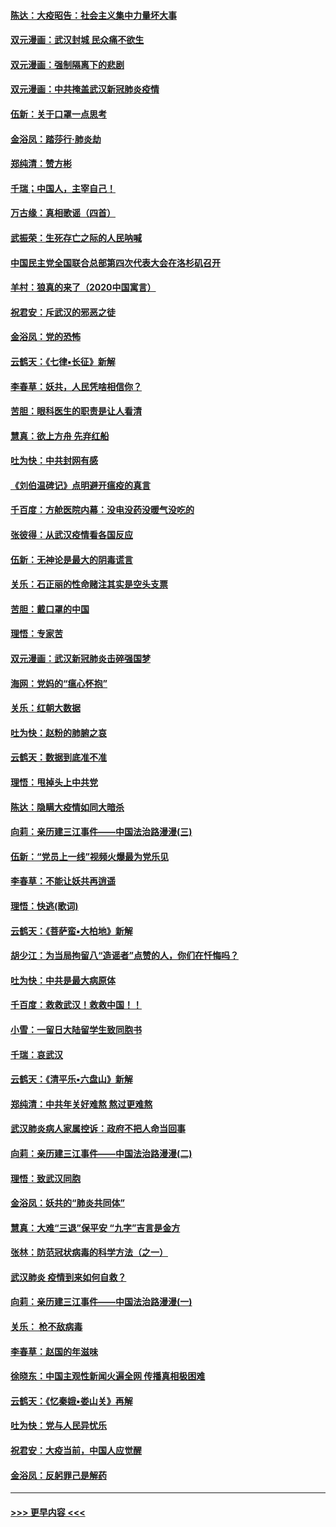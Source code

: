 #### [陈达：大疫昭告：社会主义集中力量坏大事](../pages/nsc993/n11859419.md?t=02112333) 
#### [双元漫画：武汉封城 民众痛不欲生](../pages/nsc993/n11859287.md?t=02112333) 
#### [双元漫画：强制隔离下的悲剧](../pages/nsc993/n11859244.md?t=02112333) 
#### [双元漫画：中共掩盖武汉新冠肺炎疫情](../pages/nsc993/n11858249.md?t=02112333) 
#### [伍新：关于口罩一点思考](../pages/nsc993/n11859195.md?t=02112333) 
#### [金浴凤：踏莎行‧肺炎劫](../pages/nsc993/n11858227.md?t=02112333) 
#### [郑纯清：赞方彬](../pages/nsc993/n11856803.md?t=02112333) 
#### [千瑞；中国人，主宰自己！](../pages/nsc993/n11856793.md?t=02112333) 
#### [万古缘：真相歌谣（四首）](../pages/nsc993/n11856263.md?t=02112333) 
#### [武振荣：生死存亡之际的人民呐喊](../pages/nsc993/n11856256.md?t=02112333) 
#### [中国民主党全国联合总部第四次代表大会在洛杉矶召开](../pages/nsc993/n11856344.md?t=02112333) 
#### [羊村：狼真的来了（2020中国寓言）](../pages/nsc993/n11856229.md?t=02112333) 
#### [祝君安：斥武汉的邪恶之徒](../pages/nsc993/n11855861.md?t=02112333) 
#### [金浴凤：党的恐怖](../pages/nsc993/n11855849.md?t=02112333) 
#### [云鹤天：《七律▪长征》新解](../pages/nsc993/n11855479.md?t=02112333) 
#### [李春草：妖共，人民凭啥相信你？](../pages/nsc993/n11855196.md?t=02112333) 
#### [苦胆：眼科医生的职责是让人看清](../pages/nsc993/n11853840.md?t=02112333) 
#### [慧真：欲上方舟 先弃红船](../pages/nsc993/n11853483.md?t=02112333) 
#### [吐为快：中共封网有感](../pages/nsc993/n11852575.md?t=02112333) 
#### [《刘伯温碑记》点明避开瘟疫的真言](../pages/nsc993/n11852128.md?t=02112333) 
#### [千百度：方舱医院内幕：没电没药没暖气没吃的](../pages/nsc993/n11850211.md?t=02112333) 
#### [张彼得：从武汉疫情看各国反应](../pages/nsc993/n11850102.md?t=02112333) 
#### [伍新：无神论是最大的阴毒谎言](../pages/nsc993/n11846129.md?t=02112333) 
#### [关乐：石正丽的性命赌注其实是空头支票](../pages/nsc993/n11846109.md?t=02112333) 
#### [苦胆：戴口罩的中国](../pages/nsc993/n11845576.md?t=02112333) 
#### [理悟：专家苦](../pages/nsc993/n11845564.md?t=02112333) 
#### [双元漫画：武汉新冠肺炎击碎强国梦](../pages/nsc993/n11843320.md?t=02112333) 
#### [海网：党妈的“瘟心怀抱”](../pages/nsc993/n11840740.md?t=02112333) 
#### [关乐：红朝大数据](../pages/nsc993/n11840675.md?t=02112333) 
#### [吐为快：赵粉的肺腑之哀](../pages/nsc993/n11840618.md?t=02112333) 
#### [云鹤天：数据到底准不准](../pages/nsc993/n11840325.md?t=02112333) 
#### [理悟：甩掉头上中共党](../pages/nsc993/n11838826.md?t=02112333) 
#### [陈达：隐瞒大疫情如同大暗杀](../pages/nsc993/n11838771.md?t=02112333) 
#### [向莉：亲历建三江事件——中国法治路漫漫(三)](../pages/nsc993/n11831825.md?t=02112333) 
#### [伍新：“党员上一线”视频火爆最为党乐见](../pages/nsc993/n11838200.md?t=02112333) 
#### [李春草：不能让妖共再逍遥](../pages/nsc993/n11838102.md?t=02112333) 
#### [理悟：快逃(歌词)](../pages/nsc993/n11838083.md?t=02112333) 
#### [云鹤天：《菩萨蛮▪大柏地》新解](../pages/nsc993/n11838059.md?t=02112333) 
#### [胡少江：为当局拘留八“造谣者”点赞的人，你们在忏悔吗？](../pages/nsc993/n11836801.md?t=02112333) 
#### [吐为快：中共是最大病原体](../pages/nsc993/n11836748.md?t=02112333) 
#### [千百度：救救武汉！救救中国！！](../pages/nsc993/n11836145.md?t=02112333) 
#### [小雪：一留日大陆留学生致同胞书](../pages/nsc993/n11834624.md?t=02112333) 
#### [千瑞：哀武汉](../pages/nsc993/n11833647.md?t=02112333) 
#### [云鹤天：《清平乐▪六盘山》新解](../pages/nsc993/n11833611.md?t=02112333) 
#### [郑纯清：中共年关好难熬 熬过更难熬](../pages/nsc993/n11833489.md?t=02112333) 
#### [武汉肺炎病人家属控诉：政府不把人命当回事](../pages/nsc993/n11833205.md?t=02112333) 
#### [向莉：亲历建三江事件——中国法治路漫漫(二)](../pages/nsc993/n11829102.md?t=02112333) 
#### [理悟：致武汉同胞](../pages/nsc993/n11831522.md?t=02112333) 
#### [金浴凤：妖共的“肺炎共同体”](../pages/nsc993/n11829448.md?t=02112333) 
#### [慧真：大难“三退”保平安 “九字”吉言是金方](../pages/nsc993/n11829501.md?t=02112333) 
#### [张林：防范冠状病毒的科学方法（之一）](../pages/nsc993/n11828618.md?t=02112333) 
#### [武汉肺炎 疫情到来如何自救？](../pages/nsc993/n11827632.md?t=02112333) 
#### [向莉：亲历建三江事件——中国法治路漫漫(一)](../pages/nsc993/n11827190.md?t=02112333) 
#### [关乐： 枪不敌病毒](../pages/nsc993/n11826746.md?t=02112333) 
#### [李春草：赵国的年滋味](../pages/nsc993/n11826321.md?t=02112333) 
#### [徐晓东：中国主观性新闻火遍全网 传播真相极困难](../pages/nsc993/n11826508.md?t=02112333) 
#### [云鹤天：《忆秦娥▪娄山关》再解](../pages/nsc993/n11824682.md?t=02112333) 
#### [吐为快：党与人民异忧乐](../pages/nsc993/n11824660.md?t=02112333) 
#### [祝君安：大疫当前，中国人应觉醒](../pages/nsc993/n11821946.md?t=02112333) 
#### [金浴凤：反躬罪己是解药](../pages/nsc993/n11820280.md?t=02112333) 

----
#### [ >>> 更早内容 <<< ](../indexes/nsc993-earlier.md)
